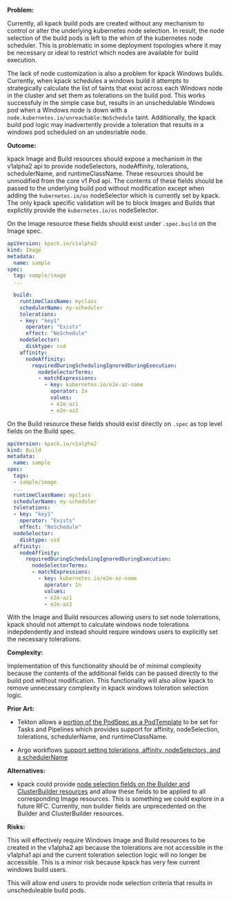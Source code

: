 **Problem:**

Currently, all kpack build pods are created without any mechanism to control or alter the underlying kubernetes node selection. In result, the node selection of the build pods is left to the whim of the kubernetes node scheduler. This is problematic in some deployment topologies where it may be necessary or ideal to restrict which nodes are available for build execution. 

The lack of node customization is also a problem for kpack Windows builds. Currently, when kpack schedules a windows build it attempts to strategically calculate the list of taints that exist across each Windows node in the cluster and set them as tolerations on the build pod. This works successfuly in the simple case but, results in an unschedulable Windows pod when a Windows node is down with a `node.kubernetes.io/unreachable:NoSchedule` taint. Additionally, the kpack build pod logic may inadvertently provide a toleration that results in a windows pod scheduled on an undesriable node. 

**Outcome:**

kpack Image and Build resources should expose a mechanism in the v1alpha2 api to provide nodeSelectors, nodeAffinity, tolerations, schedulerName, and runtimeClassName. These resources should be unmodified from the core v1 Pod api. The contents of these fields should be passed to the underlying build pod without modification except when adding the `kubernetes.io/os` nodeSelector which is currently set by kpack. The only kpack specific validation will be to block Images and Builds that explictily provide the `kubernetes.io/os` nodeSelector.  

On the Image resource these fields should exist under `.spec.build` on the Image spec.

```yaml
apiVersion: kpack.io/v1alpha2
kind: Image
metadata:
  name: sample
spec:
  tag: sample/image
  ...
  
  build:
    runtimeClassName: myclass
    schedulerName: my-scheduler
    tolerations:
    - key: "key1"
      operator: "Exists"
      effect: "NoSchedule"
    nodeSelector:
      disktype: ssd
    affinity:
      nodeAffinity:
        requiredDuringSchedulingIgnoredDuringExecution:
          nodeSelectorTerms:
          - matchExpressions:
            - key: kubernetes.io/e2e-az-name
              operator: In
              values:
              - e2e-az1
              - e2e-az2
```

On the Build resource these fields should exist directly on `.spec` as top level fields on the Build spec.

```yaml
apiVersion: kpack.io/v1alpha2
kind: Build
metadata:
  name: sample
spec:
  tags:
  - sample/image
  ...
  runtimeClassName: myclass
  schedulerName: my-scheduler
  tolerations:
  - key: "key1"
    operator: "Exists"
    effect: "NoSchedule"
  nodeSelector:
    disktype: ssd
  affinity:
    nodeAffinity:
      requiredDuringSchedulingIgnoredDuringExecution:
        nodeSelectorTerms:
        - matchExpressions:
          - key: kubernetes.io/e2e-az-name
            operator: In
            values:
            - e2e-az1
            - e2e-az2
```

With the Image and Build resources allowing users to set node tolerrations, kpack should not attempt to calculate windows node tolerations indepdendently and instead should require windows users to explicitly set the necessary tolerations. 

**Complexity:**

Implementation of this functionality should be of minimal complexity because the contents of the additional fields can be passed directly to the build pod without modification. This functionality will also allow kpack to remove unnecessary complexity in kpack windows toleration selection logic. 

**Prior Art:**

* Tekton allows a [portion of the PodSpec as a PodTemplate](https://tekton.dev/docs/pipelines/podtemplates/) to be set for Tasks and Pipelines which provides support for affinity, nodeSelection, tolerations, schedulerName, and runtimeClassName.

* Argo workflows [support setting tolerations, affinity, nodeSelectors, and a schedulerName](https://argoproj.github.io/argo-workflows/fields/) 

**Alternatives:**

* kpack could provide [node selection fields on the Builder and ClusterBuilder resources](https://github.com/pivotal/kpack/issues/621#issuecomment-892593799) and allow these fields to be applied to all corresponding Image resources. This is something we could explore in a future RFC. Currently, non builder fields are unprecedented on the Builder and ClusterBuilder resources. 

**Risks:**

This will effectively require Windows Image and Build resources to be created in the v1alpha2 api because the tolerations are not accessible in the v1alpha1 api and the current toleration selection logic will no longer be accessible. This is a minor risk because kpack has very few current windows build users.

This will allow end users to provide node selection criteria that results in unscheduleable build pods. 
